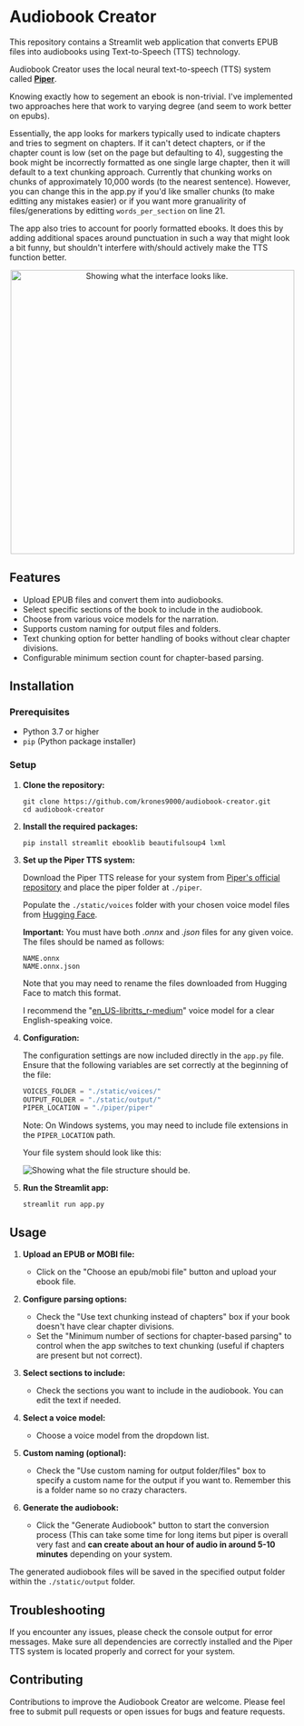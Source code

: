 # Audiobook Creator

This repository contains a Streamlit web application that converts EPUB files into audiobooks using Text-to-Speech (TTS) technology. 

Audiobook Creator uses the local neural text-to-speech (TTS) system called [**Piper**](https://github.com/rhasspy/piper).

Knowing exactly how to segement an ebook is non-trivial. I've implemented two approaches here that work to varying degree (and seem to work better on epubs).

Essentially, the app looks for markers typically used to indicate chapters and tries to segment on chapters. If it can't detect chapters, or if the chapter count is low (set on the page but defaulting to 4), suggesting the book might be incorrectly formatted as one single large chapter, then it will default to a text chunking approach. Currently that chunking works on chunks of approximately 10,000 words (to the nearest sentence). However, you can change this in the app.py if you'd like smaller chunks (to make editting any mistakes easier) or if you want more granualirity of files/generations by editting `words_per_section` on line 21.

The app also tries to account for poorly formatted ebooks. It does this by adding additional spaces around punctuation in such a way that might look a bit funny, but shouldn't interfere with/should actively make the TTS function better. 

<p align="center">
<img src="https://github.com/user-attachments/assets/d24e7931-2bc0-4665-a2eb-93085d1793f8" width="500" title="Showing what the interface looks like."/>
</p>


## Features

- Upload EPUB files and convert them into audiobooks.
- Select specific sections of the book to include in the audiobook.
- Choose from various voice models for the narration.
- Supports custom naming for output files and folders.
- Text chunking option for better handling of books without clear chapter divisions.
- Configurable minimum section count for chapter-based parsing.

## Installation

### Prerequisites

- Python 3.7 or higher
- `pip` (Python package installer)

### Setup

1. **Clone the repository:**

   ```
   git clone https://github.com/krones9000/audiobook-creator.git
   cd audiobook-creator
   ```

2. **Install the required packages:**

   ```
   pip install streamlit ebooklib beautifulsoup4 lxml
   ```

3. **Set up the Piper TTS system:**

   Download the Piper TTS release for your system from [Piper's official repository](https://github.com/rhasspy/piper) and place the piper folder at `./piper`.

   Populate the `./static/voices` folder with your chosen voice model files from [Hugging Face](https://huggingface.co/rhasspy/piper-voices/tree/v1.0.0).

   **Important:** You must have both *.onnx* and *.json* files for any given voice. The files should be named as follows:

   ```
   NAME.onnx
   NAME.onnx.json
   ```

   Note that you may need to rename the files downloaded from Hugging Face to match this format.

   I recommend the "[en_US-libritts_r-medium](https://huggingface.co/rhasspy/piper-voices/tree/v1.0.0/en/en_US/libritts_r/medium)" voice model for a clear English-speaking voice.

4. **Configuration:**

   The configuration settings are now included directly in the `app.py` file. Ensure that the following variables are set correctly at the beginning of the file:

   ```python
   VOICES_FOLDER = "./static/voices/"
   OUTPUT_FOLDER = "./static/output/"
   PIPER_LOCATION = "./piper/piper"
   ```

   Note: On Windows systems, you may need to include file extensions in the `PIPER_LOCATION` path.

   Your file system should look like this:

   <p align="left">
   <img src="https://github.com/user-attachments/assets/d45231a4-53e0-42ce-9585-66aed27fd21e" title="Showing what the file structure should be."/>
   </p>


6. **Run the Streamlit app:**

   ```
   streamlit run app.py
   ```

## Usage

1. **Upload an EPUB or MOBI file:**
   - Click on the "Choose an epub/mobi file" button and upload your ebook file.

2. **Configure parsing options:**
   - Check the "Use text chunking instead of chapters" box if your book doesn't have clear chapter divisions.
   - Set the "Minimum number of sections for chapter-based parsing" to control when the app switches to text chunking (useful if chapters are present but not correct).

3. **Select sections to include:**
   - Check the sections you want to include in the audiobook. You can edit the text if needed.

4. **Select a voice model:**
   - Choose a voice model from the dropdown list.

5. **Custom naming (optional):**
   - Check the "Use custom naming for output folder/files" box to specify a custom name for the output if you want to. Remember this is a folder name so no crazy characters.

6. **Generate the audiobook:**
   - Click the "Generate Audiobook" button to start the conversion process (This can take some time for long items but piper is overall very fast and **can create about an hour of audio in around 5-10 minutes** depending on your system.

The generated audiobook files will be saved in the specified output folder within the `./static/output` folder.

## Troubleshooting

If you encounter any issues, please check the console output for error messages. Make sure all dependencies are correctly installed and the Piper TTS system is located properly and correct for your system.

## Contributing

Contributions to improve the Audiobook Creator are welcome. Please feel free to submit pull requests or open issues for bugs and feature requests.
